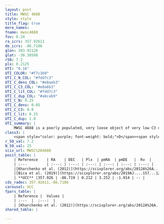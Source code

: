 ```yaml
---
layout: post
title: MWSC 4688
style: style
title_flag: true
more_names: 
fname: mwsc4688
fov: 0.24
ra_icrs: 357.92611
de_icrs: -86.7186
glon: 303.92126
glat: -30.30508
r50: 7.2
plx: 0.2125
UTI: "0.16"
UTI_COLOR: "#f7c3b9"
UTI_C_N_COL: "#fdd7c3"
UTI_C_dens_COL: "#e8aeb3"
UTI_C_C3_COL: "#e0a6b3"
UTI_C_lit_COL: "#fdd7c3"
UTI_C_dup_COL: "#a6cab9"
UTI_C_N: 0.25
UTI_C_dens: 0.05
UTI_C_C3: 0.0
UTI_C_lit: 0.25
UTI_C_dup: 1.0
UTI_summary: |
    MWSC 4688 is a poorly populated, very loose object of very low C3 quality. It is poorly studied in the literature, with no articles listed in the last 6 years.
class3: |
    <span style="color: purple; font-weight: bold;">D</span><span style="color: purple; font-weight: bold;">D</span>
r_50_val: 7.2
N_50_val: 25
scix_url: MWSC%204688
posit_table: |
    | Reference    | RA    | DEC   | Plx  | pmRA  | pmDE   |  Rv  |
    | :---         | :---: | :---: | :---: | :---: | :---: | :---: |
    |[Kharchenko et al. (2012)](https://scixplorer.org/abs/2012A%26A...543A.156K) | 357.975 | -86.72 | -- | 3.2 | -5.0 | -- |
    |[Bica et al. (2019)](https://scixplorer.org/abs/2019AJ....157...12B) | 357.959 | -86.714 | -- | -- | -- | -- |
    | **UCC** |357.926 | -86.719 | 0.212 | 3.252 | -1.914 | -- | 
cds_radec: 357.92611,-86.7186
carousel: UCC
fpars_table: |
    | Reference |  Values |
    | :---  |  :---:  |
    | [Kharchenko et al. (2012)](https://scixplorer.org/abs/2012A%26A...543A.156K) | `e_bv=0.219, distance=1336, log_age=9.39` |
shared_table: |
    
---
```


